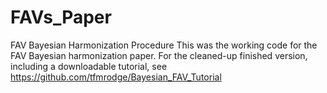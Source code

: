 # FAVs_Paper
FAV Bayesian Harmonization Procedure
This was the working code for the FAV Bayesian harmonization paper. For the cleaned-up
finished version, including a downloadable tutorial, see https://github.com/tfmrodge/Bayesian_FAV_Tutorial 
